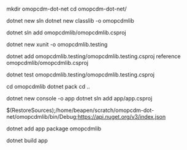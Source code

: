 mkdir omopcdm-dot-net
cd omopcdm-dot-net/

dotnet new sln
dotnet new classlib -o omopcdmlib

dotnet sln add omopcdmlib/omopcdmlib.csproj

dotnet new xunit -o omopcdmlib.testing

dotnet add omopcdmlib.testing/omopcdmlib.testing.csproj reference omopcdmlib/omopcdmlib.csproj


dotnet test omopcdmlib.testing/omopcdmlib.testing.csproj

cd omopcdmlib
dotnet pack
cd ..

dotnet new console -o app
dotnet sln add app/app.csproj 


<RestoreSources>$(RestoreSources);/home/beapen/scratch/omopcdm-dot-net/omopcdmlib/bin/Debug;https://api.nuget.org/v3/index.json</RestoreSources>


dotnet add app package omopcdmlib

dotnet build app
